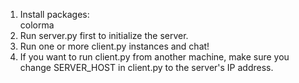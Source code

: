1) Install packages:<br>colorma<br>
2) Run server.py first to initialize the server.<br>
3) Run one or more client.py instances and chat!
4) If you want to run client.py from another machine, make sure you change SERVER_HOST in client.py to the server's IP address.

